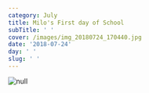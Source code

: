 ```yaml
---
category: July
title: Milo's First day of School
subTitle: ' '
cover: /images/img_20180724_170440.jpg
date: '2018-07-24'
day: ' '
slug: ' '
---
```

![null](/images/img_20180724_170440.jpg)
